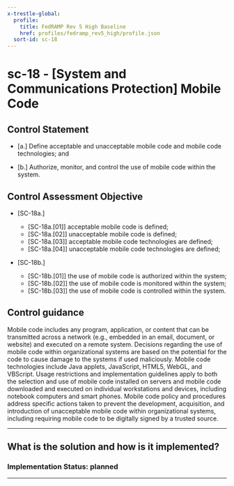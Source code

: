 ```yaml
---
x-trestle-global:
  profile:
    title: FedRAMP Rev 5 High Baseline
    href: profiles/fedramp_rev5_high/profile.json
  sort-id: sc-18
---
```


# sc-18 - \[System and Communications Protection\] Mobile Code

## Control Statement

- \[a.\] Define acceptable and unacceptable mobile code and mobile code technologies; and

- \[b.\] Authorize, monitor, and control the use of mobile code within the system.

## Control Assessment Objective

- \[SC-18a.\]

  - \[SC-18a.[01]\] acceptable mobile code is defined;
  - \[SC-18a.[02]\] unacceptable mobile code is defined;
  - \[SC-18a.[03]\] acceptable mobile code technologies are defined;
  - \[SC-18a.[04]\] unacceptable mobile code technologies are defined;

- \[SC-18b.\]

  - \[SC-18b.[01]\] the use of mobile code is authorized within the system;
  - \[SC-18b.[02]\] the use of mobile code is monitored within the system;
  - \[SC-18b.[03]\] the use of mobile code is controlled within the system.

## Control guidance

Mobile code includes any program, application, or content that can be transmitted across a network (e.g., embedded in an email, document, or website) and executed on a remote system. Decisions regarding the use of mobile code within organizational systems are based on the potential for the code to cause damage to the systems if used maliciously. Mobile code technologies include Java applets, JavaScript, HTML5, WebGL, and VBScript. Usage restrictions and implementation guidelines apply to both the selection and use of mobile code installed on servers and mobile code downloaded and executed on individual workstations and devices, including notebook computers and smart phones. Mobile code policy and procedures address specific actions taken to prevent the development, acquisition, and introduction of unacceptable mobile code within organizational systems, including requiring mobile code to be digitally signed by a trusted source.

______________________________________________________________________

## What is the solution and how is it implemented?

<!-- For implementation status enter one of: implemented, partial, planned, alternative, not-applicable -->

<!-- Note that the list of rules under ### Rules: is read-only and changes will not be captured after assembly to JSON -->
<!-- Add control implementation description here for control: sc-18 -->

### Implementation Status: planned

______________________________________________________________________
